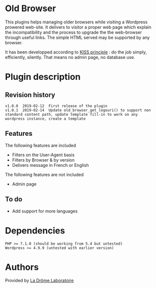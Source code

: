 # Old Browser

This plugins helps managing older browsers while visiting a Wordpress prowered web-site.
It delivers to visitor a proper web page which explain the incompatibility and the process to upgrade the the web-browser through useful links.
The simple HTML served may be supported by any browser.

It has been developped according to [KISS principle](https://en.wikipedia.org/wiki/KISS_principle) : do the job simply, efficiently, silently. That means no admin page, no database use.

# Plugin description

## Revision history
	v1.0.0	2019-02-12	First release of the plugin
	v1.0.1	2019-02-14	Update old_browser_get_logouri() to support non standard content path, update template fill-in to work on any wordpress instance, create a template
	
	
## Features
The following features are included
 - Filters on the User-Agent basis
 - Filters by Browser & by version
 - Delivers message in French or English

The following features are not included
 - Admin page


## To do

 - Add support for more languages

# Dependencies

	PHP >= 7.1.0 (should be working from 5.4 but untested)
	Wordpress >= 4.9.9 (untested with earlier version)

# Authors
Provided by [La Drôme Laboratoire](https://github.com/ladromelaboratoire)

